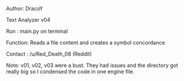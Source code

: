Author: DracoY

Text Analyzer v04


Run     : main.py on terminal

Function: Reads a file content and creates a symbol concordance

Contact : /u/Red_Death_08 (Reddit)


Note: v01, v02, v03 were a bust. They had issues and the directory got really big so I condensed the code in one engine file.
